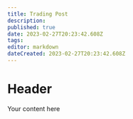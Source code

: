 ```yaml
---
title: Trading Post
description: 
published: true
date: 2023-02-27T20:23:42.608Z
tags: 
editor: markdown
dateCreated: 2023-02-27T20:23:42.608Z
---
```


# Header
Your content here